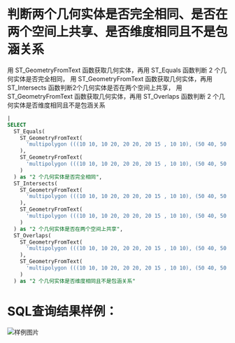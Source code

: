 # 判断两个几何实体是否完全相同、是否在两个空间上共享、是否维度相同且不是包涵关系

用 ST_GeometryFromText 函数获取几何实体，再用 ST_Equals 函数判断 2 个几何实体是否完全相同，
用 ST_GeometryFromText 函数获取几何实体，再用 ST_Intersects 函数判断2个几何实体是否在两个空间上共享，
用 ST_GeometryFromText 函数获取几何实体，再用 ST_Overlaps 函数判断 2 个几何实体是否维度相同且不是包涵关系



```SQL
|
SELECT
  ST_Equals(
    ST_GeometryFromText(
      'multipolygon (((10 10, 10 20, 20 20, 20 15 , 10 10), (50 40, 50 50, 60 50, 60 40, 50 40)))'
    ),
    ST_GeometryFromText(
      'multipolygon (((10 10, 10 20, 20 20, 20 15 , 10 10), (50 40, 50 50, 60 50, 60 40, 50 50)))'
    )
  ) as "2 个几何实体是否完全相同",
  ST_Intersects(
    ST_GeometryFromText(
      'multipolygon (((10 10, 10 20, 20 20, 20 15 , 10 10), (50 40, 50 50, 60 50, 60 40, 50 40)))'
    ),
    ST_GeometryFromText(
      'multipolygon (((10 10, 10 20, 20 20, 20 15 , 10 10), (50 40, 50 50, 60 50, 60 40, 50 50)))'
    )
  ) as "2 个几何实体是否在两个空间上共享",
  ST_Overlaps(
    ST_GeometryFromText(
      'multipolygon (((10 10, 10 20, 20 20, 20 15 , 10 10), (50 40, 50 50, 60 50, 60 40, 50 40)))'
    ),
    ST_GeometryFromText(
      'multipolygon (((10 10, 10 20, 20 20, 20 15 , 10 10), (50 40, 50 50, 60 50, 60 40, 50 50)))'
    )
  ) as "2 个几何实体是否维度相同且不是包涵关系"
```

# SQL查询结果样例：

![样例图片](https://img.alicdn.com/tfs/TB1_C2CaNvbeK8jSZPfXXariXXa-659-347.png)